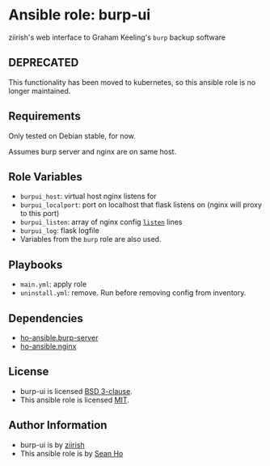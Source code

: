 # Ansible role: burp-ui
ziirish's web interface to Graham Keeling's `burp` backup software

## DEPRECATED
This functionality has been moved to kubernetes,
so this ansible role is no longer maintained.

## Requirements
Only tested on Debian stable, for now.

Assumes burp server and nginx are on same host.

## Role Variables
+ `burpui_host`: virtual host nginx listens for
+ `burpui_localport`: port on localhost that flask listens on
  (nginx will proxy to this port)
+ `burpui_listen`: array of nginx config 
  [`listen`](http://nginx.org/en/docs/http/ngx_http_core_module.html#listen) lines
+ `burpui_log`: flask logfile
+ Variables from the `burp` role are also used.

## Playbooks
+ `main.yml`: apply role
+ `uninstall.yml`: remove. Run before removing config from inventory.

## Dependencies
+ [ho-ansible.burp-server](https://github.com/ho-ansible/burp-server)
+ [ho-ansible.nginx](https://github.com/ho-ansible/nginx)

## License
+ burp-ui is licensed [BSD 3-clause](https://github.com/ziirish/burp-ui/blob/master/LICENSE).
+ This ansible role is licensed [MIT](LICENSE).

## Author Information
+ burp-ui is by [ziirish](https://github.com/ziirish/burp-ui)
+ This ansible role is by [Sean Ho](https://github.com/ho-ansible/)
